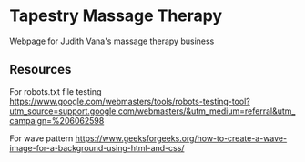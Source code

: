 # Tapestry Massage Therapy
Webpage for Judith Vana's massage therapy business

## Resources

For robots.txt file testing
https://www.google.com/webmasters/tools/robots-testing-tool?utm_source=support.google.com/webmasters/&utm_medium=referral&utm_campaign=%206062598 

For wave pattern
https://www.geeksforgeeks.org/how-to-create-a-wave-image-for-a-background-using-html-and-css/ 